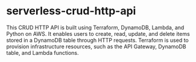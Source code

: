 # serverless-crud-http-api
This CRUD HTTP API is built using Terraform, DynamoDB, Lambda, and Python on AWS. It enables users to create, read, update, and delete items stored in a DynamoDB table through HTTP requests. Terraform is used to provision infrastructure resources, such as the API Gateway, DynamoDB table, and Lambda functions.
